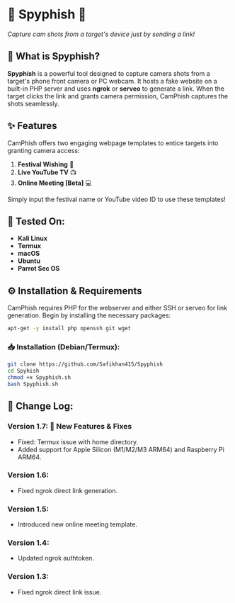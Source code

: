 # 🌟 Spyphish 🌟
*Capture cam shots from a target's device just by sending a link!*

## 🎥 What is Spyphish?
**Spyphish** is a powerful tool designed to capture camera shots from a target's phone front camera or PC webcam. It hosts a fake website on a built-in PHP server and uses **ngrok** or **serveo** to generate a link. When the target clicks the link and grants camera permission, CamPhish captures the shots seamlessly.

## ✨ Features
CamPhish offers two engaging webpage templates to entice targets into granting camera access:
1. **Festival Wishing** 🎉
2. **Live YouTube TV** 📺
3. **Online Meeting [Beta]** 💻

Simply input the festival name or YouTube video ID to use these templates!

## 🚀 Tested On:
- **Kali Linux**
- **Termux**
- **macOS**
- **Ubuntu**
- **Parrot Sec OS**

## ⚙️ Installation & Requirements
CamPhish requires PHP for the webserver and either SSH or serveo for link generation. Begin by installing the necessary packages:

```bash
apt-get -y install php openssh git wget
```

### 📥 Installation (Debian/Termux):
```bash
git clone https://github.com/Safikhan415/Spyphish
cd Spyhish
chmod +x Spyphish.sh
bash Spyphish.sh
```

## 📝 Change Log:
### **Version 1.7:** 🎉 New Features & Fixes
- Fixed: Termux issue with home directory.
- Added support for Apple Silicon (M1/M2/M3 ARM64) and Raspberry Pi ARM64.

### **Version 1.6:**
- Fixed ngrok direct link generation.

### **Version 1.5:**
- Introduced new online meeting template.

### **Version 1.4:**
- Updated ngrok authtoken.

### **Version 1.3:**
- Fixed ngrok direct link issue.




